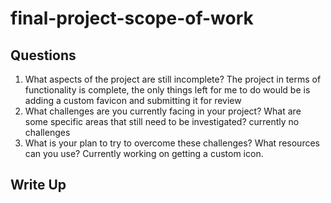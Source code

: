 # final-project-scope-of-work

## Questions

1. What aspects of the project are still incomplete?
   The project in terms of functionality is complete, the only things left for me to do would be is adding a custom favicon and submitting it for review
2. What challenges are you currently facing in your project? What are some specific areas that still need to be investigated?
   currently no challenges
3. What is your plan to try to overcome these challenges? What resources can you use?
   Currently working on getting a custom icon.

## Write Up

<!--- Final project write up goes here --->
